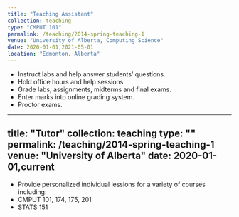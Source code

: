 ```yaml
---
title: "Teaching Assistant"
collection: teaching
type: "CMPUT 101"
permalink: /teaching/2014-spring-teaching-1
venue: "University of Alberta, Computing Science"
date: 2020-01-01,2021-05-01
location: "Edmonton, Alberta"
---
```


- Instruct labs and help answer students’ questions.
- Hold office hours and help sessions.
- Grade labs, assignments, midterms and final exams.
- Enter marks into online grading system.
- Proctor exams.

---
title: "Tutor"
collection: teaching
type: ""
permalink: /teaching/2014-spring-teaching-1
venue: "University of Alberta"
date: 2020-01-01,current
---

- Provide personalized individual lessions for a variety of courses including:
-   CMPUT 101, 174, 175, 201
-   STATS 151
